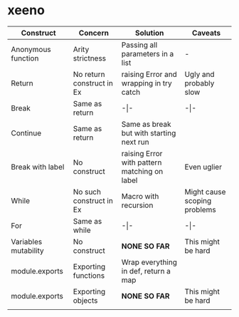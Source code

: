 # xeeno

| Construct  | Concern  | Solution   | Caveats
|---|---|---|---|
| Anonymous function  | Arity strictness  | Passing all parameters in a list  | - |
| Return  |  No return construct in Ex  | raising Error and wrapping in try catch  | Ugly and probably slow  |
| Break  | Same as return  | -\|- | -\|-  |
| Continue  | Same as return  | Same as break but with starting next run  |   |
| Break with label  | No construct  | raising Error with pattern matching on label  | Even uglier  |
| While  | No such construct in Ex  | Macro with recursion  | Might cause scoping problems  |
| For  |  Same as while |  -\|-  |   -\|- |
| Variables mutability  | No construct  | **NONE SO FAR**  | This might be hard  |
| module.exports  | Exporting functions  |  Wrap everything in def, return a map  |   |
| module.exports  | Exporting objects  |  **NONE SO FAR**  | This might be hard  |
|   |   |   |   |
